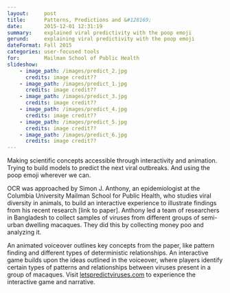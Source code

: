 ```yaml
---
layout:     post
title:      Patterns, Predictions and &#128169;
date:       2015-12-01 12:31:19
summary:    explained viral predictivity with the poop emoji
gerund:     explaining viral predictivity with the poop emoji
dateFormat: Fall 2015
categories: user-focused tools
for:        Mailman School of Public Health
slideshow:
    - image_path: /images/predict_2.jpg
      credits: image credit??
    - image_path: /images/predict_1.jpg
      credits: image credit??
    - image_path: /images/predict_3.jpg
      credits: image credit??
    - image_path: /images/predict_4.jpg
      credits: image credit??
    - image_path: /images/predict_5.jpg
      credits: image credit??
    - image_path: /images/predict_6.jpg
      credits: image credit??
---
```


Making scientific concepts accessible through interactivity and animation. Trying to build models to predict the next viral outbreaks. And using the poop emoji wherever we can.

OCR was approached by Simon J. Anthony, an epidemiologist at the Columbia University Mailman School for Public Health, who studies viral diversity in animals, to build an interactive experience to illustrate findings from his recent research [link to paper]. Anthony led a team of researchers in Bangladesh to collect samples of viruses from different groups of semi-urban dwelling macaques. They did this by collecting money poo and analyzing it.

An animated voiceover outlines key concepts from the paper, like pattern finding and different types of deterministic relationships. An interactive game builds upon the ideas outlined in the voiceover, where players identify certain types of patterns and relationships between viruses present in a group of macaques. Visit <a href="http://www.letspredictviruses.com/" target="_blank">letspredictviruses.com</a> to experience the interactive game and narrative.
